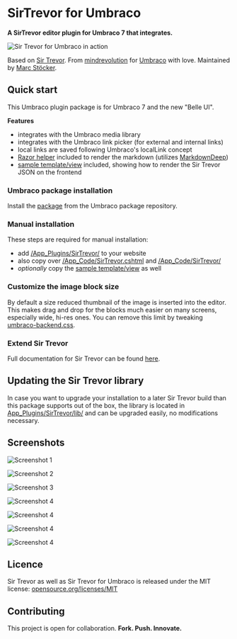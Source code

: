 # SirTrevor for Umbraco
**A SirTrevor editor plugin for Umbraco 7 that integrates.**


![Sir Trevor for Umbraco in action](README.md.res/sirtrevor-for-umbraco-in-action.gif)

Based on [Sir Trevor](http://madebymany.github.io/sir-trevor-js/). From [mindrevolution](http://www.mindrevolution.com) for [Umbraco](http://www.umbraco.org) with love. Maintained by [Marc Stöcker](https://twitter.com/esn303).



## Quick start

This Umbraco plugin package is for Umbraco 7 and the new "Belle UI".

**Features**
- integrates with the Umbraco media library
- integrates with the Umbraco link picker (for external and internal links)
- local links are saved following Umbraco's localLink concept
- [Razor helper](https://github.com/mindrevolution/SirTrevor-for-Umbraco/blob/master/src/App_Code/SirTrevor.cshtml) included to render the markdown (utilizes [MarkdownDeep](https://github.com/toptensoftware/markdowndeep))
- [sample template/view](https://github.com/mindrevolution/SirTrevor-for-Umbraco/blob/master/src/Views/BlocksPage.cshtml) included, showing how to render the Sir Trevor JSON on the frontend


### Umbraco package installation
Install the [package](http://our.umbraco.org/projects/backoffice-extensions/sir-trevor) from the Umbraco package repository.

### Manual installation
These steps are required for manual installation:
- add [/App_Plugins/SirTrevor/](https://github.com/mindrevolution/SirTrevor-for-Umbraco/tree/master/src/App_Plugins/SirTrevor) to your website
- also copy over [/App_Code/SirTrevor.cshtml](https://github.com/mindrevolution/SirTrevor-for-Umbraco/blob/master/src/App_Code/SirTrevor.cshtml) and [/App_Code/SirTrevor/](https://github.com/mindrevolution/SirTrevor-for-Umbraco/tree/master/src/App_Code/SirTrevor)
- *optionally* copy the [sample template/view](https://github.com/mindrevolution/SirTrevor-for-Umbraco/blob/master/src/Views/BlocksPage.cshtml) as well

### Customize the image block size
By default a size reduced thumbnail of the image is inserted into the editor. This makes drag and drop for the blocks much easier on many screens, especially wide, hi-res ones. You can remove this limit by tweaking [umbraco-backend.css](https://github.com/mindrevolution/SirTrevor-for-Umbraco/blob/master/App_Plugins/SirTrevor/umbraco-backend.css).

### Extend Sir Trevor
Full documentation for Sir Trevor can be found [here](http://madebymany.github.io/sir-trevor-js/docs.html).




## Updating the Sir Trevor library
In case you want to upgrade your installation to a later Sir Trevor build than this package supports out of the box, the library is located in [App_Plugins/SirTrevor/lib/](https://github.com/mindrevolution/SirTrevor-for-Umbraco/tree/master/App_Plugins/SirTrevor/lib) and can be upgraded easily, no modifications necessary.



## Screenshots

![Screenshot 1](README.md.res/tour01.png)

![Screenshot 2](README.md.res/tour02.png)

![Screenshot 3](README.md.res/tour03.png)

![Screenshot 4](README.md.res/tour04.png)

![Screenshot 4](README.md.res/tour06.png)

![Screenshot 4](README.md.res/tour07.png)

![Screenshot 4](README.md.res/tour08.png)




## Licence

Sir Trevor as well as Sir Trevor for Umbraco is released under the MIT license:
[opensource.org/licenses/MIT](http://opensource.org/licenses/MIT)



## Contributing

This project is open for collaboration. **Fork. Push. Innovate.**
